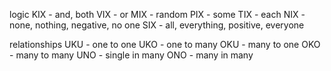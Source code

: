 logic
KIX - and, both
VIX - or
MIX - random
PIX - some
TIX - each
NIX - none, nothing, negative, no one
SIX - all, everything, positive, everyone

relationships 
UKU - one to one
UKO - one to many
OKU - many to one
OKO - many to many
UNO - single in many
ONO - many in many